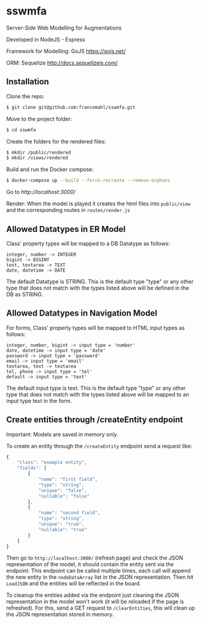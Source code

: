 # sswmfa
Server-Side Web Modelling for Augmentations

Developed in NodeJS - Express

Framework for Modelling: GoJS https://gojs.net/

ORM: Sequelize http://docs.sequelizejs.com/

## Installation
Clone the repo:
```bash
$ git clone git@github.com:francomahl/sswmfa.git
```
Move to the project folder:
```bash
$ cd sswmfa
```

Create the folders for the rendered files:
```bash
$ mkdir /public/rendered
$ mkdir /views/rendered
```

Build and run the Docker compose:
```bash
$ docker-compose up --build --force-recreate --remove-orphans
```
Go to *http://localhost:3000/*

Render: When the model is played it creates the html files into `public/view` and the corresponding
routes in `routes/render.js`

## Allowed Datatypes in ER Model
Class' property types will be mapped to a DB Datatype as follows:
```
integer, number -> INTEGER
bigint -> BIGINT
text, textarea -> TEXT
date, datetime -> DATE
```
The default Datatype is STRING. This is the default type "type" or any other type that does not match with the types listed above will be defined in the DB as STRING.

## Allowed Datatypes in Navigation Model
For forms, Class' property types will be mapped to HTML input types as follows:
```
integer, number, bigint -> input type = 'number'
date, datetime -> input type = 'date'
password -> input type = 'password'
email -> input type = 'email'
textarea, text -> textarea
tel, phone -> input type = 'tel'					
default -> input type = 'text'
```
The default input type is text. This is the default type "type" or any other type that does not match with the types listed above will be mapped to an input type text in the form.

## Create entities through /createEntity endpoint
Important: Models are saved in memory only.

To create an entity through the `/createEntity` endpoint send a request like:
```javascript
{
	"class": "example entity",
	"fields": [
		{
			"name": "first field",
			"type": "string",
			"unique": "false",
			"nullable": "false"
		},
		{
			"name": "second field",
			"type": "string",
			"unique": "true",
			"nullable": "true"
		}
	]
}
```

Then go to `http://localhost:3000/` (refresh page) and check the JSON representation of the model, it should contain the entity sent via the endpoint. This endpoint can be called multiple times, each call will append the new entity in the `nodeDataArray` list in the JSON representation.
Then hit `LoadJSON` and the entities will be reflected in the board.

To cleanup the entities added via the endpoint just cleaning the JSON representation in the model won't work (it will be reloaded if the page is refreshed). For this, send a GET request to `/clearEntities`, this will clean up the JSON representation stored in memory.
